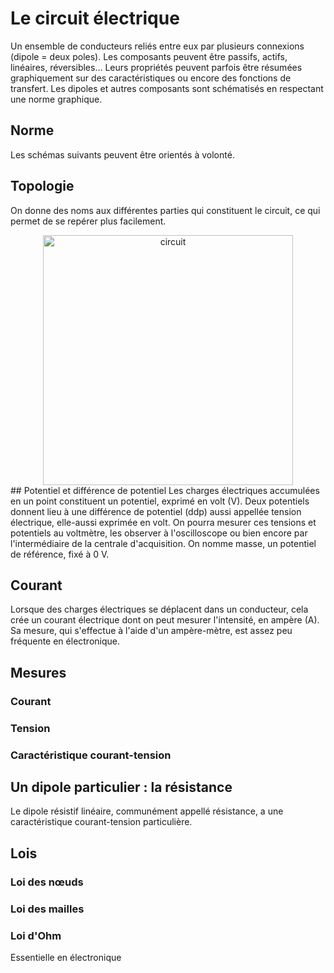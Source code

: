 # Le circuit électrique
Un ensemble de conducteurs reliés entre eux par plusieurs connexions (dipole = deux poles). Les composants peuvent être passifs, actifs, linéaires, réversibles… Leurs propriétés peuvent parfois être résumées graphiquement sur des caractéristiques ou encore des fonctions de transfert. Les dipoles et autres composants sont schématisés en respectant une norme graphique.
## Norme
Les schémas suivants peuvent être orientés à volonté.
## Topologie
On donne des noms aux différentes parties qui constituent le circuit, ce qui permet de se repérer plus facilement.
<div style="text-align: center">
<img src="/Users/amesnildrey/cim1/CIM1 20170911 Circuit électronique - Figure 1" alt="circuit" title="" width="400" heigth="" hspace="" vspace=""/>
</div>
## Potentiel et différence de potentiel
Les charges électriques accumulées en un point constituent un potentiel, exprimé en volt (V). Deux potentiels donnent lieu à une différence de potentiel (ddp) aussi appellée tension électrique, elle-aussi exprimée en volt.
On pourra mesurer ces tensions et potentiels au voltmètre, les observer à l'oscilloscope ou bien encore par l'intermédiaire de la centrale d'acquisition.
On nomme masse, un potentiel de référence, fixé à 0 V.

## Courant
Lorsque des charges électriques se déplacent dans un conducteur, cela crée un courant électrique dont on peut mesurer l'intensité, en ampère (A). Sa mesure, qui s'effectue à l'aide d'un ampère-mètre, est assez peu fréquente en électronique.
## Mesures
### Courant
### Tension
### Caractéristique courant-tension
## Un dipole particulier : la résistance
Le dipole résistif linéaire, communément appellé résistance, a une caractéristique courant-tension particulière.

## Lois
### Loi des nœuds
### Loi des mailles
### Loi d'Ohm
Essentielle en électronique
